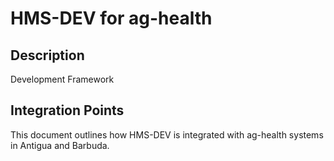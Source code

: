 # HMS-DEV for ag-health

## Description

Development Framework

## Integration Points

This document outlines how HMS-DEV is integrated with ag-health systems in Antigua and Barbuda.
